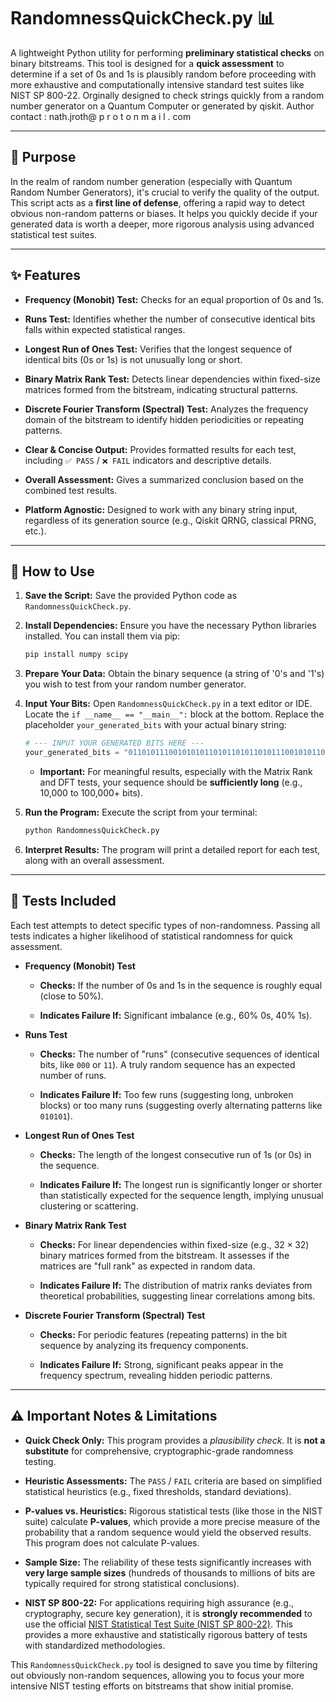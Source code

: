 # RandomnessQuickCheck.py 📊

A lightweight Python utility for performing **preliminary statistical checks** on binary bitstreams. This tool is designed for a **quick assessment** to determine if a set of 0s and 1s is plausibly random before proceeding with more exhaustive and computationally intensive standard test suites like NIST SP 800-22. Orginally designed to check strings quickly from a random number generator on a Quantum Computer or generated by qiskit. Author contact : nath.jroth@ p r o t o n m a i l . com

---

## 🎯 Purpose

In the realm of random number generation (especially with Quantum Random Number Generators), it's crucial to verify the quality of the output. This script acts as a **first line of defense**, offering a rapid way to detect obvious non-random patterns or biases. It helps you quickly decide if your generated data is worth a deeper, more rigorous analysis using advanced statistical test suites.

---

## ✨ Features

* **Frequency (Monobit) Test:** Checks for an equal proportion of 0s and 1s.

* **Runs Test:** Identifies whether the number of consecutive identical bits falls within expected statistical ranges.

* **Longest Run of Ones Test:** Verifies that the longest sequence of identical bits (0s or 1s) is not unusually long or short.

* **Binary Matrix Rank Test:** Detects linear dependencies within fixed-size matrices formed from the bitstream, indicating structural patterns.

* **Discrete Fourier Transform (Spectral) Test:** Analyzes the frequency domain of the bitstream to identify hidden periodicities or repeating patterns.

* **Clear & Concise Output:** Provides formatted results for each test, including `✅ PASS` / `❌ FAIL` indicators and descriptive details.

* **Overall Assessment:** Gives a summarized conclusion based on the combined test results.

* **Platform Agnostic:** Designed to work with any binary string input, regardless of its generation source (e.g., Qiskit QRNG, classical PRNG, etc.).

---

## 🚀 How to Use

1.  **Save the Script:** Save the provided Python code as `RandomnessQuickCheck.py`.

2.  **Install Dependencies:** Ensure you have the necessary Python libraries installed. You can install them via pip:

    ```bash
    pip install numpy scipy
    ```

3.  **Prepare Your Data:** Obtain the binary sequence (a string of '0's and '1's) you wish to test from your random number generator.

4.  **Input Your Bits:** Open `RandomnessQuickCheck.py` in a text editor or IDE. Locate the `if __name__ == "__main__":` block at the bottom.
    Replace the placeholder `your_generated_bits` with your actual binary string:

    ```python
    # --- INPUT YOUR GENERATED BITS HERE ---
    your_generated_bits = "0110101110010101011010110101101011100101011010110101" # Replace with your actual long bit string
    ```

    * **Important:** For meaningful results, especially with the Matrix Rank and DFT tests, your sequence should be **sufficiently long** (e.g., 10,000 to 100,000+ bits).

5.  **Run the Program:** Execute the script from your terminal:

    ```bash
    python RandomnessQuickCheck.py
    ```

6.  **Interpret Results:** The program will print a detailed report for each test, along with an overall assessment.

---

## 🧪 Tests Included

Each test attempts to detect specific types of non-randomness. Passing all tests indicates a higher likelihood of statistical randomness for quick assessment.

* **Frequency (Monobit) Test**

    * **Checks:** If the number of 0s and 1s in the sequence is roughly equal (close to 50%).

    * **Indicates Failure If:** Significant imbalance (e.g., 60% 0s, 40% 1s).

* **Runs Test**

    * **Checks:** The number of "runs" (consecutive sequences of identical bits, like `000` or `11`). A truly random sequence has an expected number of runs.

    * **Indicates Failure If:** Too few runs (suggesting long, unbroken blocks) or too many runs (suggesting overly alternating patterns like `010101`).

* **Longest Run of Ones Test**

    * **Checks:** The length of the longest consecutive run of 1s (or 0s) in the sequence.

    * **Indicates Failure If:** The longest run is significantly longer or shorter than statistically expected for the sequence length, implying unusual clustering or scattering.

* **Binary Matrix Rank Test**

    * **Checks:** For linear dependencies within fixed-size (e.g., $32 \times 32$) binary matrices formed from the bitstream. It assesses if the matrices are "full rank" as expected in random data.

    * **Indicates Failure If:** The distribution of matrix ranks deviates from theoretical probabilities, suggesting linear correlations among bits.

* **Discrete Fourier Transform (Spectral) Test**

    * **Checks:** For periodic features (repeating patterns) in the bit sequence by analyzing its frequency components.

    * **Indicates Failure If:** Strong, significant peaks appear in the frequency spectrum, revealing hidden periodic patterns.

---

## ⚠️ Important Notes & Limitations

* **Quick Check Only:** This program provides a *plausibility check*. It is **not a substitute** for comprehensive, cryptographic-grade randomness testing.

* **Heuristic Assessments:** The `PASS` / `FAIL` criteria are based on simplified statistical heuristics (e.g., fixed thresholds, standard deviations).

* **P-values vs. Heuristics:** Rigorous statistical tests (like those in the NIST suite) calculate **P-values**, which provide a more precise measure of the probability that a random sequence would yield the observed results. This program does not calculate P-values.

* **Sample Size:** The reliability of these tests significantly increases with **very large sample sizes** (hundreds of thousands to millions of bits are typically required for strong statistical conclusions).

* **NIST SP 800-22:** For applications requiring high assurance (e.g., cryptography, secure key generation), it is **strongly recommended** to use the official [NIST Statistical Test Suite (NIST SP 800-22)](https://csrc.nist.gov/pubs/sp/800/22/rev1/archive/final). This provides a more exhaustive and statistically rigorous battery of tests with standardized methodologies.

This `RandomnessQuickCheck.py` tool is designed to save you time by filtering out obviously non-random sequences, allowing you to focus your more intensive NIST testing efforts on bitstreams that show initial promise.
